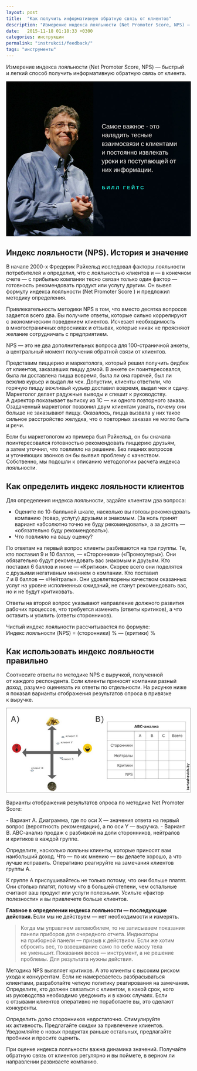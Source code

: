 ```yaml
---
layout: post
title:  "Как получить информативную обратную связь от клиентов"
description: "Измерение индекса лояльности (Net Promoter Score, NPS) — быстрый и легкий способ получить информативную обратную связь от клиента."
date:   2015-11-18 01:18:33 +0300
categories: инструкции	
permalink: "instrukcii/feedback/"
tags: "инструменты"
---
```


<p>Измерение индекса лояльности (Net Promoter Score, NPS)&nbsp;— быстрый и&nbsp;легкий способ получить информативную обратную связь от&nbsp;клиента.</p> <!--more-->

<img src="/images/nps1.jpg" alt="Билл Гейтс">

<h2>Индекс лояльности (NPS). История и&nbsp;значение</h2>
<p>В&nbsp;начале <nobr>2000-х</nobr> Фредерик Райхельд исследовал факторы лояльности потребителей и&nbsp;определил, что с&nbsp;лояльностью клиентов и&nbsp;— в&nbsp;конечном счете&nbsp;— с&nbsp;прибылью компании тесно связан только один фактор&nbsp;— готовность рекомендовать продукт или услугу другим. Он&nbsp;вывел формулу индекса лояльности (Net Promoter Score&nbsp;) и&nbsp;предложил методику определения.</p>
<p>Привлекательность методики NPS в&nbsp;том, что вместо десятка вопросов задается всего два. Вы&nbsp;получите ответы, которые сильно коррелируют с&nbsp;экономическим поведением клиентов. Исчезает необходимость в&nbsp;многостраничных опросниках и&nbsp;отзывах, которые никак не&nbsp;проясняют желание сотрудничать с&nbsp;предприятием. </p>
<div class="hip">NPS&nbsp;— это не&nbsp;два дополнительных вопроса для <nobr>100-страничной</nobr> анкеты, а&nbsp;центральный момент получения обратной связи от&nbsp;клиентов. </div>
<p>Представим пиццерию и&nbsp;маркетолога, который решил получить фидбек от&nbsp;клиентов, заказавших пиццу домой. В&nbsp;анкете он&nbsp;поинтересовался, была&nbsp;ли доставлена пицца вовремя, была&nbsp;ли она горячей, был&nbsp;ли вежлив курьер и&nbsp;выдал&nbsp;ли чек. Допустим, клиенты ответили, что горячую пиццу вежливый курьер доставил вовремя, выдал чек и&nbsp;сдачу. Маркетолог делает радужные выводы и&nbsp;спешит к&nbsp;руководству. А&nbsp;директор показывает выписку из&nbsp;1С&nbsp;— ни&nbsp;одного повторного заказа. Озадаченный маркетолог позвонил двум клиентам узнать, почему они больше не&nbsp;заказывают пиццу. Оказалось, пицца вызвала у&nbsp;них такое сильное расстройство желудка, что о&nbsp;повторных заказах не&nbsp;могло быть и&nbsp;речи.</p>
<p>Если&nbsp;бы маркетологом из&nbsp;примера был Райхельд, он&nbsp;бы сначала поинтересовался готовностью рекомендовать пиццерию друзьям, а&nbsp;затем уточнил, что повлияло на&nbsp;решение. Без лишних вопросов и&nbsp;уточняющих звонков он&nbsp;бы выявил проблему с&nbsp;качеством. Собственно, мы&nbsp;подошли к&nbsp;описанию методологии расчета индекса лояльности.</p>
<h2>Как определить индекс лояльности клиентов</h2>
<p>Для определения индекса лояльности, задайте клиентам два вопроса:</p>
<ul> 
<li>Оцените по&nbsp;<nobr>10-балльной</nobr> шкале, насколько вы&nbsp;готовы рекомендовать компанию (товар, услугу) друзьям и&nbsp;знакомым. (За&nbsp;ноль принят вариант «абсолютно точно не&nbsp;буду рекомендовать», а&nbsp;за&nbsp;десять&nbsp;— «обязательно буду рекомендовать»).</li>
<li>Что повлияло на&nbsp;вашу оценку?</li>
 </ul>
<p>По&nbsp;ответам на&nbsp;первый вопрос клиенты разбиваются на&nbsp;три группы. Те, кто поставил 9&nbsp;и&nbsp;10&nbsp;баллов,&nbsp;— «Сторонники» («Промоутеры»). Они обязательно будут рекомендовать вас знакомым и&nbsp;друзьям. Кто поставил 6&nbsp;баллов и&nbsp;ниже&nbsp;— «Критики». Скорее всего они поделятся с&nbsp;друзьями негативным мнением о&nbsp;компании. Кто поставил 7&nbsp;и&nbsp;8&nbsp;баллов&nbsp;— «Нейтралы». Они удовлетворены качеством оказанных услуг на&nbsp;уровне исполненных ожиданий, не&nbsp;станут рекомендовать вас, но&nbsp;и&nbsp;не&nbsp;будут критиковать.</p>
<p>Ответы на&nbsp;второй вопрос указывают направление должного развития рабочих процессов, что требуется изменить (ответы критиков), а&nbsp;что оставить и&nbsp;усилить (ответы сторонников).</p>
<div class="hip">Чистый индекс лояльности рассчитывается по&nbsp;формуле:<br/>
 Индекс лояльности (NPS) = (сторонники) %&nbsp;— (критики) % 
</div>
<h2>Как использовать индекс лояльности правильно</h2>
<p>Соотнесите ответы по&nbsp;методике NPS с&nbsp;выручкой, полученной от&nbsp;каждого респондента. Если клиенты приносят компании разный доход, разумно оценивать их&nbsp;ответы по&nbsp;отдельности. На&nbsp;рисунке ниже я&nbsp;показал варианты отображения результатов опроса в&nbsp;привязке к&nbsp;выручке.</p>

<img src="/images/nps2.jpg" alt="Варианты отображения результатов опроса по методике Net Promoter Score">
<p>Варианты отображения результатов опроса по&nbsp;методике Net Promoter Score:</p>
- Вариант А. Диаграмма, где по&nbsp;оси Х&nbsp;— значения ответа на&nbsp;первый вопрос (вероятность рекомендации), а&nbsp;по&nbsp;оси Y&nbsp;— выручка.
- Вариант В. АВС-анализ продаж с&nbsp;разбивкой на&nbsp;доли сторонников, нейтралов и&nbsp;критиков в&nbsp;каждой группе. 

<p>Определите, насколько лояльны клиенты, которые приносят вам наибольший доход. Что&nbsp;— по&nbsp;их&nbsp;мнению&nbsp;— вы&nbsp;делаете хорошо, а&nbsp;что лучше исправить. Оперативно реагируйте на&nbsp;замечания клиентов группы А.</p>
<p>К&nbsp;группе&nbsp;А прислушивайтесь не&nbsp;только потому, что они больше платят. Они столько платят, потому что в&nbsp;большей степени, чем остальные считают ваш продукт или услуги полезными. Усильте «фактор полезности» и&nbsp;вы&nbsp;привлечете больше клиентов.</p>
<p><strong>Главное в&nbsp;определении индекса лояльности&nbsp;— последующие действия. </strong>Если мы&nbsp;не&nbsp;действуем&nbsp;— нет необходимости и&nbsp;измерять.</p>
<blockquote> 
	<p>Когда мы&nbsp;управляем автомобилем, то&nbsp;не&nbsp;записываем показания панели приборов для очередного отчета. Индикаторы на&nbsp;приборной панели&nbsp;— призыв к&nbsp;действиям. Если&nbsp;же хотим сбросить вес, то&nbsp;взвешивание само по&nbsp;себе массу тела не&nbsp;уменьшит. Показания весов&nbsp;— инструмент, а&nbsp;не&nbsp;решение проблемы. Для результата нужны действия.</p>
 </blockquote>
<p>Методика NPS выявляет критиков. А&nbsp;это клиенты с&nbsp;высоким риском ухода к&nbsp;конкурентам. Если не&nbsp;намереваетесь разбрасываться клиентами, разработайте четкую политику реагирования на&nbsp;замечания. Определите, кто должен связаться с&nbsp;клиентом, в&nbsp;какой срок, кого из&nbsp;руководства необходимо уведомить и&nbsp;в&nbsp;каких случаях. Если с&nbsp;отзывами клиентов оперативно не&nbsp;поработаете&nbsp;вы, это сделают конкуренты.</p>
<p>Определить долю сторонников недостаточно. Стимулируйте их&nbsp;активность. Предлагайте скидки за&nbsp;привлечение клиентов. Уведомляйте о&nbsp;новых продуктах раньше остальных, предлагайте пробники и&nbsp;просите оценить.</p>
<p>При оценке индекса лояльности важна динамика значений. Получайте обратную связь от&nbsp;клиентов регулярно и&nbsp;вы&nbsp;поймете, в&nbsp;верном&nbsp;ли направлении развиваете компанию.</p>
